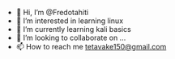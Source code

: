 - 👋 Hi, I’m @Fredotahiti
- 👀 I’m interested in learning linux
- 🌱 I’m currently learning kali basics
- 💞️ I’m looking to collaborate on ...
- 📫 How to reach me tetavake150@gmail.com

<!---
Fredotahiti/Fredotahiti is a ✨ special ✨ repository because its `README.md` (this file) appears on your GitHub profile.
You can click the Preview link to take a look at your changes.
--->
